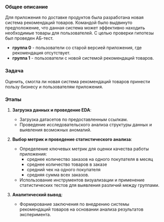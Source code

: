 ### Общее описание
Для приложения по доставке продуктов была разработана новая система рекомендаций товаров. Командой было выдвинуто предположение, что данная система может эффективно находить необходимые товары для пользователей.
С целью проверки гипотезы был проведен АБ-тест.

 - **группа 0** - пользователи со старой версией приложения, где рекомендация отсутствует.
 - **группа 1** -  пользователи с новой системой рекомендаций товаров.

### Задача
Оценить, смогла ли новая система рекомендаций товаров принести пользу бизнесу и пользователям приложения. 

### Этапы
1. **Загрузка данных и проведение EDA**: 
   - Загрузка датасетов по предоставленным ссылкам.
   - Проведение исследовательского анализа структуры данных и выявления возможных аномалий.
   
2. **Выбор метрик и проведение статистического анализа**:
   - Определение ключевых метрик для оценки качества работы приложения:
      -  среднее количество заказов на одного покупателя в месяц
      -  среднее количество товаров в заказе
      -  средний чек на одного покупателя
      -  средняя сумма всех заказов.
   - Использование инструментов визуализации и применение статистических тестов для выявления различий между группами.

3. **Аналитический вывод**:
   - Формирование заключения по внедрению системы рекомендаций товаров на основании анализа результатов эксперимента.

